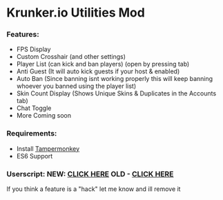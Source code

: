 # Krunker.io Utilities Mod

### Features:
- FPS Display
- Custom Crosshair (and other settings)
- Player List (can kick and ban players) (open by pressing tab)
- Anti Guest (It will auto kick guests if your host & enabled)
- Auto Ban (Since banning isnt working properly this will keep banning whoever you banned using the player list) 
- Skin Count Display (Shows Unique Skins & Duplicates in the Accounts tab)
- Chat Toggle
- More Coming soon


### Requirements:
- Install [Tampermonkey](https://chrome.google.com/webstore/detail/tampermonkey/dhdgffkkebhmkfjojejmpbldmpobfkfo?hl=en)
- ES6 Support
### Userscript: NEW: [CLICK HERE](https://raw.githubusercontent.com/fujiifg/Krunker.io-Utilities/master/lite.user.js) OLD - [CLICK HERE](https://raw.githubusercontent.com/fujiifg/Krunker.io-Utilities/master/userscript.user.js)

If you think a feature is a "hack" let me know and ill remove it
